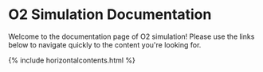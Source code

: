 # O2 Simulation Documentation

Welcome to the documentation page of O2 simulation! Please use the links below to navigate quickly to the content you're looking for.

{% include horizontalcontents.html %}

